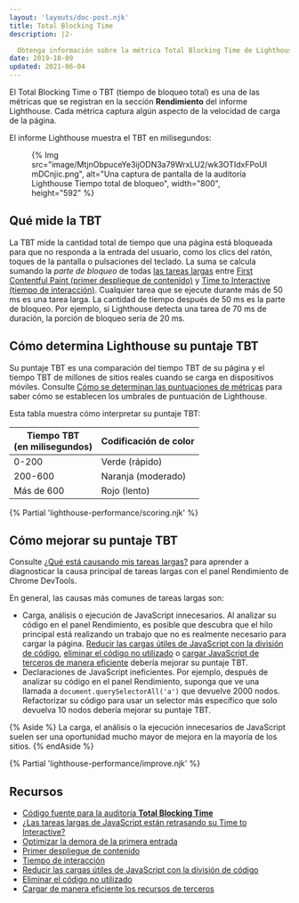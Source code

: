 ```yaml
---
layout: 'layouts/doc-post.njk'
title: Total Blocking Time
description: |2-

  Obtenga información sobre la métrica Total Blocking Time de Lighthouse, cómo medirlo y optimizarlo.
date: 2019-10-09
updated: 2021-06-04
---
```


El Total Blocking Time o TBT (tiempo de bloqueo total) es una de las métricas que se registran en la sección **Rendimiento** del informe Lighthouse. Cada métrica captura algún aspecto de la velocidad de carga de la página.

El informe Lighthouse muestra el TBT en milisegundos:

<figure>{% Img src="image/MtjnObpuceYe3ijODN3a79WrxLU2/wk3OTIdxFPoUImDCnjic.png", alt="Una captura de pantalla de la auditoría Lighthouse Tiempo total de bloqueo", width="800", height="592" %}</figure>

## Qué mide la TBT

La TBT mide la cantidad total de tiempo que una página está bloqueada para que no responda a la entrada del usuario, como los clics del ratón, toques de la pantalla o pulsaciones del teclado. La suma se calcula sumando la _parte de bloqueo_ de todas [las tareas largas](https://web.dev/articles/long-tasks-devtools) entre [First Contentful Paint (primer despliegue de contenido)](https://web.dev/articles/fcp) y [Time to Interactive (tiempo de interacción)](https://web.dev/articles/tti). Cualquier tarea que se ejecute durante más de 50 ms es una tarea larga. La cantidad de tiempo después de 50 ms es la parte de bloqueo. Por ejemplo, si Lighthouse detecta una tarea de 70 ms de duración, la porción de bloqueo sería de 20 ms.

## Cómo determina Lighthouse su puntaje TBT

Su puntaje TBT es una comparación del tiempo TBT de su página y el tiempo TBT de millones de sitios reales cuando se carga en dispositivos móviles. Consulte [Cómo se determinan las puntuaciones de métricas](/docs/lighthouse/performance/performance-scoring/#metric-scores) para saber cómo se establecen los umbrales de puntuación de Lighthouse.

Esta tabla muestra cómo interpretar su puntaje TBT:

<div class="table-wrapper scrollbar">
  <table>
    <thead>
      <tr>
        <th>Tiempo TBT<br> (en milisegundos)</th>
        <th>Codificación de color</th>
      </tr>
    </thead>
    <tbody>
      <tr>
        <td>0-200</td>
        <td>Verde (rápido)</td>
      </tr>
      <tr>
        <td>200-600</td>
        <td>Naranja (moderado)</td>
      </tr>
      <tr>
        <td>Más de 600</td>
        <td>Rojo (lento)</td>
      </tr>
    </tbody>
  </table>
</div>

{% Partial 'lighthouse-performance/scoring.njk' %}

## Cómo mejorar su puntaje TBT

Consulte [¿Qué está causando mis tareas largas?](https://web.dev/articles/long-tasks-devtools#what_is_causing_my_long_tasks) para aprender a diagnosticar la causa principal de tareas largas con el panel Rendimiento de Chrome DevTools.

En general, las causas más comunes de tareas largas son:

- Carga, análisis o ejecución de JavaScript innecesarios. Al analizar su código en el panel Rendimiento, es posible que descubra que el hilo principal está realizando un trabajo que no es realmente necesario para cargar la página. [Reducir las cargas útiles de JavaScript con la división de código](https://web.dev/articles/reduce-javascript-payloads-with-code-splitting), [eliminar el código no utilizado](https://web.dev/articles/remove-unused-code) o [cargar JavaScript de terceros de manera eficiente](https://web.dev/articles/efficiently-load-third-party-javascript) debería mejorar su puntaje TBT.
- Declaraciones de JavaScript ineficientes. Por ejemplo, después de analizar su código en el panel Rendimiento, suponga que ve una llamada a `document.querySelectorAll('a')` que devuelve 2000 nodos. Refactorizar su código para usar un selector más específico que solo devuelva 10 nodos debería mejorar su puntaje TBT.

{% Aside %} La carga, el análisis o la ejecución innecesarios de JavaScript suelen ser una oportunidad mucho mayor de mejora en la mayoría de los sitios. {% endAside %}

{% Partial 'lighthouse-performance/improve.njk' %}

## Recursos

- [Código fuente para la auditoría **Total Blocking Time**](https://github.com/GoogleChrome/lighthouse/blob/master/lighthouse-core/audits/metrics/total-blocking-time.js)
- [¿Las tareas largas de JavaScript están retrasando su Time to Interactive?](https://web.dev/articles/long-tasks-devtools)
- [Optimizar la demora de la primera entrada](https://web.dev/optimize-fid)
- [Primer despliegue de contenido](https://web.dev/articles/fcp)
- [Tiempo de interacción](https://web.dev/articles/tti)
- [Reducir las cargas útiles de JavaScript con la división de código](https://web.dev/articles/reduce-javascript-payloads-with-code-splitting)
- [Eliminar el código no utilizado](https://web.dev/articles/remove-unused-code)
- [Cargar de manera eficiente los recursos de terceros](https://web.dev/articles/efficiently-load-third-party-javascript)
